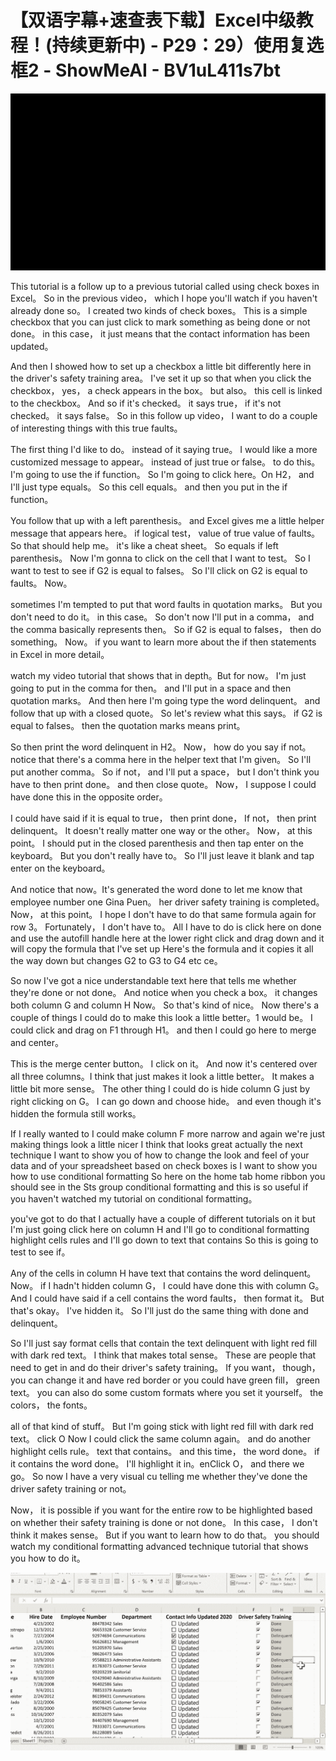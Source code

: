 # 【双语字幕+速查表下载】Excel中级教程！(持续更新中) - P29：29）使用复选框2 - ShowMeAI - BV1uL411s7bt

![](img/49542df26869d3fdf5ed234f9bec424a_0.png)

This tutorial is a follow up to a previous tutorial called using check boxes in Excel。 So in the previous video， which I hope you'll watch if you haven't already done so。 I created two kinds of check boxes。 This is a simple checkbox that you can just click to mark something as being done or not done。 in this case， it just means that the contact information has been updated。

 And then I showed how to set up a checkbox a little bit differently here in the driver's safety training area。 I've set it up so that when you click the checkbox， yes， a check appears in the box。 but also。 this cell is linked to the checkbox。 And so if it's checked。 it says true， if it's not checked。 it says false。 So in this follow up video， I want to do a couple of interesting things with this true faults。

 The first thing I'd like to do。 instead of it saying true。 I would like a more customized message to appear。 instead of just true or false。 to do this。 I'm going to use the if function。 So I'm going to click here。On H2， and I'll just type equals。 So this cell equals。 and then you put in the if function。

 You follow that up with a left parenthesis。 and Excel gives me a little helper message that appears here。 if logical test， value of true value of faults。 So that should help me。 it's like a cheat sheet。 So equals if left parenthesis。 Now I'm gonna to click on the cell that I want to test。 So I want to test to see if G2 is equal to falses。 So I'll click on G2 is equal to faults。 Now。

 sometimes I'm tempted to put that word faults in quotation marks。 But you don't need to do it。 in this case。 So don't now I'll put in a comma， and the comma basically represents then。 So if G2 is equal to falses， then do something。 Now。 if you want to learn more about the if then statements in Excel in more detail。

 watch my video tutorial that shows that in depth。But for now。 I'm just going to put in the comma for then。 and I'll put in a space and then quotation marks。 And then here I'm going type the word delinquent。 and follow that up with a closed quote。 So let's review what this says。 if G2 is equal to falses。 then the quotation marks means print。

 So then print the word delinquent in H2。 Now， how do you say if not。 notice that there's a comma here in the helper text that I'm given。 So I'll put another comma。 So if not， and I'll put a space， but I don't think you have to then print done。 and then close quote。 Now， I suppose I could have done this in the opposite order。

 I could have said if it is equal to true， then print done， If not， then print delinquent。 It doesn't really matter one way or the other。 Now， at this point。 I should put in the closed parenthesis and then tap enter on the keyboard。 But you don't really have to。 So I'll just leave it blank and tap enter on the keyboard。

 And notice that now。It's generated the word done to let me know that employee number one Gina Puen。 her driver safety training is completed。 Now， at this point。 I hope I don't have to do that same formula again for row 3。 Fortunately， I don't have to。 All I have to do is click here on done and use the autofill handle here at the lower right click and drag down and it will copy the formula that I've set up Here's the formula and it copies it all the way down but changes G2 to G3 to G4 etc ce。

 So now I've got a nice understandable text here that tells me whether they're done or not done。 And notice when you check a box。 it changes both column G and column H Now。 So that's kind of nice。 Now there's a couple of things I could do to make this look a little better。1 would be。 I could click and drag on F1 through H1。 and then I could go here to merge and center。

 This is the merge center button。 I click on it。 And now it's centered over all three columns。I think that just makes it look a little better。 It makes a little bit more sense。 The other thing I could do is hide column G just by right clicking on G。 I can go down and choose hide。 and even though it's hidden the formula still works。

 If I really wanted to I could make column F more narrow and again we're just making things look a little nicer I think that looks great actually the next technique I want to show you of how to change the look and feel of your data and of your spreadsheet based on check boxes is I want to show you how to use conditional formatting So here on the home tab home ribbon you should see in the Sts group conditional formatting and this is so useful if you haven't watched my tutorial on conditional formatting。

 you've got to do that I actually have a couple of different tutorials on it but I'm just going click here on column H and I'll go to conditional formatting highlight cells rules and I'll go down to text that contains So this is going to test to see if。

Any of the cells in column H have text that contains the word delinquent。 Now。 if I hadn't hidden column G， I could have done this with column G。 And I could have said if a cell contains the word faults， then format it。 But that's okay。 I've hidden it。 So I'll just do the same thing with done and delinquent。

 So I'll just say format cells that contain the text delinquent with light red fill with dark red text。 I think that makes total sense。 These are people that need to get in and do their driver's safety training。 If you want， though， you can change it and have red border or you could have green fill， green text。 you can also do some custom formats where you set it yourself。 the colors， the fonts。

 all of that kind of stuff。 But I'm going stick with light red fill with dark red text。 click O Now I could click the same column again。 and do another highlight cells rule。 text that contains。 and this time， the word done。 if it contains the word done。 I'll highlight it in。enClick O， and there we go。 So now I have a very visual cu telling me whether they've done the driver safety training or not。

 Now， it is possible if you want for the entire row to be highlighted based on whether their safety training is done or not done。 In this case， I don't think it makes sense。 But if you want to learn how to do that。 you should watch my conditional formatting advanced technique tutorial that shows you how to do it。

![](img/49542df26869d3fdf5ed234f9bec424a_2.png)